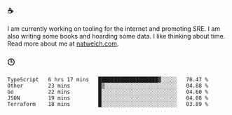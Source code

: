 ### ☕

I am currently working on tooling for the internet and promoting SRE. I am also writing some books and hoarding some data. I like thinking about time. Read more about me at [natwelch.com](https://natwelch.com).

### 🕒

<!--START_SECTION:waka-->
```text
TypeScript   6 hrs 17 mins   ███████████████████▓░░░░░   78.47 % 
Other        23 mins         █▒░░░░░░░░░░░░░░░░░░░░░░░   04.88 % 
Go           22 mins         █░░░░░░░░░░░░░░░░░░░░░░░░   04.60 % 
JSON         19 mins         █░░░░░░░░░░░░░░░░░░░░░░░░   04.08 % 
Terraform    18 mins         █░░░░░░░░░░░░░░░░░░░░░░░░   03.89 % 
```
<!--END_SECTION:waka-->
